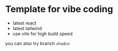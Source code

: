 # Template for vibe coding

- latest react
- latest tailwind
- use vite for high build speed

you can also try branch `shadcn`
